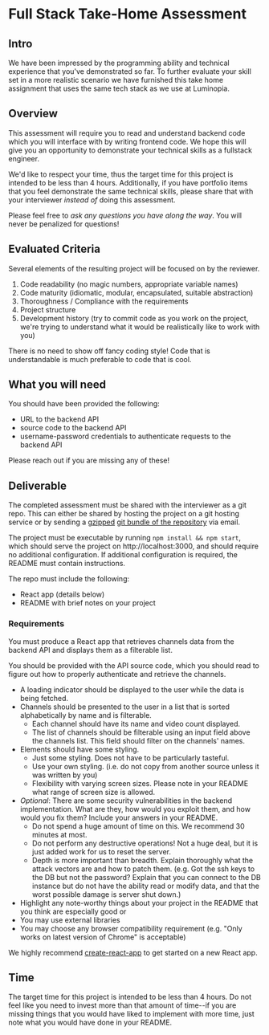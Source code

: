 # Full Stack Take-Home Assessment

## Intro

We have been impressed by the programming ability and technical experience that you've demonstrated so far. 
To further evaluate your skill set in a more realistic scenario we have furnished this take home assignment that uses the same tech stack as we use at Luminopia.

## Overview

This assessment will require you to read and understand backend code which you will interface with by writing frontend code.
We hope this will give you an opportunity to demonstrate your technical skills as a fullstack engineer.

We'd like to respect your time, thus the target time for this project is intended to be less than 4 hours.
Additionally, if you have portfolio items that you feel demonstrate the same technical skills, please share that with your interviewer _instead of_ doing this assessment.

Please feel free to *ask any questions you have along the way*. You will never be penalized for questions!

## Evaluated Criteria

Several elements of the resulting project will be focused on by the reviewer.

1. Code readability (no magic numbers, appropriate variable names)
2. Code maturity (idiomatic, modular, encapsulated, suitable abstraction)
3. Thoroughness / Compliance with the requirements
4. Project structure
5. Development history (try to commit code as you work on the project, we're trying to understand what it would be realistically like to work with you)

There is no need to show off fancy coding style! Code that is understandable is much preferable to code that is cool.

## What you will need

You should have been provided the following:

- URL to the backend API
- source code to the backend API
- username-password credentials to authenticate requests to the backend API

Please reach out if you are missing any of these!

## Deliverable

The completed assessment must be shared with the interviewer as a git repo.
This can either be shared by hosting the project on a git hosting service 
or by sending a [gzipped](https://www.gnu.org/software/gzip/) [git bundle of the repository](https://git-scm.com/docs/git-bundle) via email.

The project must be executable by running `npm install && npm start`, which should serve the project on http://localhost:3000, and should require no additional configuration.
If additional configuration is required, the README must contain instructions.

The repo must include the following:

- React app (details below)
- README with brief notes on your project

### Requirements

You must produce a React app that retrieves channels data from the backend API and displays them as a filterable list.

You should be provided with the API source code, which you should read to figure out how to properly authenticate and retrieve the channels.

- A loading indicator should be displayed to the user while the data is being fetched.
- Channels should be presented to the user in a list that is sorted alphabetically by name and is filterable.
  - Each channel should have its name and video count displayed.
  - The list of channels should be filterable using an input field above the channels list. This field should filter on the channels' names.
- Elements should have some styling.
  - Just some styling. Does not have to be particularly tasteful.
  - Use your own styling. (i.e. do not copy from another source unless it was written by you)
  - Flexibility with varying screen sizes. Please note in your README what range of screen size is allowed.
- *Optional*: There are some security vulnerabilities in the backend implementation. What are they, how would you exploit them, and how would you fix them? Include your answers in your README.
  - Do not spend a huge amount of time on this. We recommend 30 minutes at most.
  - Do not perform any destructive operations! Not a huge deal, but it is just added work for us to reset the server.
  - Depth is more important than breadth. Explain thoroughly what the attack vectors are and how to patch them. (e.g. Got the ssh keys to the DB but not the password? Explain that you can connect to the DB instance but do not have the ability read or modify data, and that the worst possible damage is server shut down.)
- Highlight any note-worthy things about your project in the README that you think are especially good or 
- You may use external libraries
- You may choose any browser compatibility requirement (e.g. "Only works on latest version of Chrome" is acceptable)

We highly recommend [create-react-app](https://github.com/facebookincubator/create-react-app) to get started on a new React app.

## Time

The target time for this project is intended to be less than 4 hours. Do not feel like you need to invest more than that amount of time--if you are missing things that you would have liked to implement with more time, just note what you would have done in your README.
